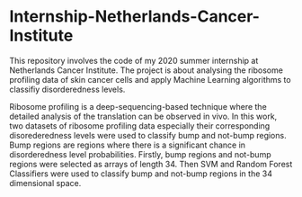 # Internship-Netherlands-Cancer-Institute

This repository involves the code of my 2020 summer internship at Netherlands Cancer Institute.
The project is about analysing the ribosome profiling data of skin cancer cells and apply Machine Learning algorithms to classifiy disorderedness levels.

Ribosome profiling is a deep-sequencing-based technique where the detailed analysis 
of the translation can be observed in vivo. In this work, two datasets of ribosome profiling data
especially their corresponding disorederedness levels were used to classify bump and not-bump regions. 
Bump regions are regions where there is a significant chance in disorderedness level probabilities. 
Firstly, bump regions and not-bump regions were selected as arrays of length 34. Then SVM and Random Forest Classifiers 
were used to classify bump and not-bump regions in the 34 dimensional space. 
